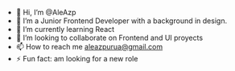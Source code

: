 - 👋 Hi, I’m @AleAzp
- 👀  I’m a Junior Frontend Developer with a background in design.
- 🌱 I’m currently learning React
- 💞️ I’m looking to collaborate on Frontend and UI proyects
- 📫 How to reach me aleazpurua@gmail.com
- ⚡ Fun fact: am looking for a new role

<!---
AleAzp/AleAzp is a ✨ special ✨ repository because its `README.md` (this file) appears on your GitHub profile.
You can click the Preview link to take a look at your changes.
--->
